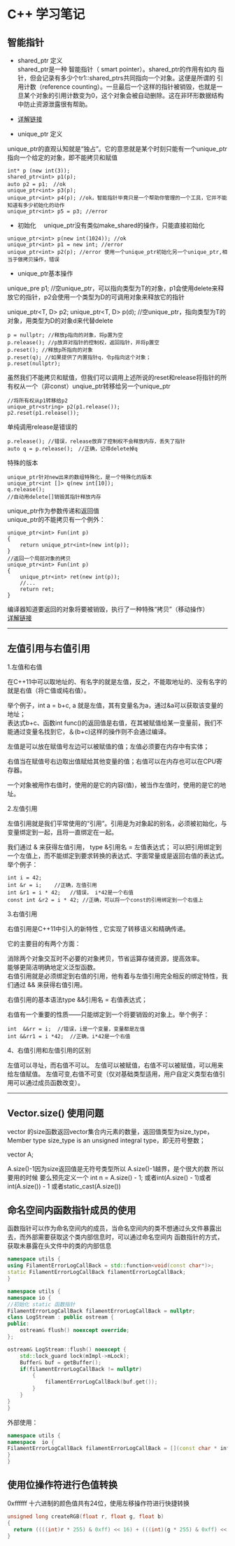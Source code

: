 # C++ 学习笔记    
## 智能指针 
- shared_ptr 定义    
shared_ptr是一种 智能指针（ smart pointer）。shared_ptr的作用有如内 指针，但会记录有多少个tr1::shared_ptrs共同指向一个对象。这便是所谓的 引用计数（reference counting）。一旦最后一个这样的指针被销毁，也就是一旦某个对象的引用计数变为0，这个对象会被自动删除。这在非环形数据结构中防止资源泄露很有帮助。  

- [详解链接](https://blog.csdn.net/shaosunrise/article/details/85228823)     

- unique_ptr 定义   

unique_ptr的直观认知就是“独占”。它的意思就是某个时刻只能有一个unique_ptr指向一个给定的对象，即不能拷贝和赋值

```
int* p (new int(3));
shared_ptr<int> p1(p);
auto p2 = p1;　//ok
unique_ptr<int> p3(p);
unique_ptr<int> p4(p); //ok，智能指针毕竟只是一个帮助你管理的一个工具，它并不能知道有多少初始化的动作
unique_ptr<int> p5 = p3; //error
```
- 初始化　 
unique_ptr没有类似make_shared的操作，只能直接初始化
```
unique_ptr<int> p(new int(1024)); //ok
unique_ptr<int> p1 = new int; //error
unique_ptr<int> p2(p); //error 使用一个unique_ptr初始化另一个unique_ptr,相当于做拷贝操作，错误
```
- unique_ptr基本操作

unique_pre<T> p1; //空unique_ptr，可以指向类型为T的对象，p1会使用delete来释放它的指针，p2会使用一个类型为D的可调用对象来释放它的指针　　

unique_ptr<T, D> p2; 
unique_ptr<T, D> p(d); //空unique_ptr，指向类型为T的对象，用类型为D的对象d来代替delete

```
p = nullptr; //释放p指向的对象，将p置为空
p.release(); //p放弃对指针的控制权，返回指针，并将p置空
p.reset(); //释放p所指向的对象
p.reset(q); //如果提供了内置指针q，令p指向这个对象；
p.reset(nullptr); 
``` 

虽然我们不能拷贝和赋值，但我们可以调用上述所说的reset和release将指针的所有权从一个（非const）unqiue_ptr转移给另一个unique_ptr
```
//将所有权从p1转移给p2
unique_ptr<string> p2(p1.release());
p2.reset(p1.release());
```
单纯调用release是错误的  
```
p.release(); //错误，release放弃了控制权不会释放内存，丢失了指针
auto q = p.release();　//正确，记得delete掉q
```
特殊的版本   
```
unique_ptr针对new出来的数组特殊化，是一个特殊化的版本
unique_ptr<int []> q(new int[10]);
q.release();
//自动用delete[]销毁其指针释放内存
```

unique_ptr作为参数传递和返回值     
unique_ptr的不能拷贝有一个例外：  
```
unique_ptr<int> Fun(int p) 
{
    return unique_ptr<int>(new int(p));
}
//返回一个局部对象的拷贝
unique_ptr<int> Fun(int p) 
{
    unique_ptr<int> ret(new int(p));
    //...
    return ret;
}
```
编译器知道要返回的对象将要被销毁，执行了一种特殊“拷贝”（移动操作）    
[详解链接](https://blog.csdn.net/weixin_36888577/article/details/80188414)  

---  

## 左值引用与右值引用     
1.左值和右值

在C++11中可以取地址的、有名字的就是左值，反之，不能取地址的、没有名字的就是右值（将亡值或纯右值）。

举个例子，int a = b+c, a 就是左值，其有变量名为a，通过&a可以获取该变量的地址；  
表达式b+c、函数int func()的返回值是右值，在其被赋值给某一变量前，我们不能通过变量名找到它，＆(b+c)这样的操作则不会通过编译。

左值是可以放在赋值号左边可以被赋值的值；左值必须要在内存中有实体；

右值当在赋值号右边取出值赋给其他变量的值；右值可以在内存也可以在CPU寄存器。

一个对象被用作右值时，使用的是它的内容(值)，被当作左值时，使用的是它的地址。

2.左值引用

左值引用就是我们平常使用的“引用”。引用是为对象起的别名，必须被初始化，与变量绑定到一起，且将一直绑定在一起。

我们通过 & 来获得左值引用，
type &引用名 = 左值表达式；
可以把引用绑定到一个左值上，而不能绑定到要求转换的表达式、字面常量或是返回右值的表达式。举个例子：

```
int i = 42;
int &r = i;    //正确，左值引用
int &r1 = i * 42;   //错误， i*42是一个右值
const int &r2 = i * 42; //正确，可以将一个const的引用绑定到一个右值上
```

3.右值引用

右值引用是C++11中引入的新特性 , 它实现了转移语义和精确传递。

它的主要目的有两个方面：

消除两个对象交互时不必要的对象拷贝，节省运算存储资源，提高效率。   
能够更简洁明确地定义泛型函数。   
右值引用就是必须绑定到右值的引用，他有着与左值引用完全相反的绑定特性，我们通过 && 来获得右值引用。

右值引用的基本语法type &&引用名 = 右值表达式；

右值有一个重要的性质——只能绑定到一个将要销毁的对象上。举个例子：
```
int  &&rr = i;  //错误，i是一个变量，变量都是左值
int &&rr1 = i *42;  //正确，i*42是一个右值
``` 

4、右值引用和左值引用的区别   

左值可以寻址，而右值不可以。
左值可以被赋值，右值不可以被赋值，可以用来给左值赋值。
左值可变,右值不可变（仅对基础类型适用，用户自定义类型右值引用可以通过成员函数改变）。

---     

## Vector.size() 使用问题    
vector 的size函数返回vector集合内元素的数量，返回值类型为size_type，Member type size_type is an unsigned integral type，即无符号整数；

vector A;

A.size()-1因为size返回值是无符号类型所以 A.size()-1越界，是个很大的数
所以要用的时候
要么预先定义一个 int n = A.size() - 1;
或者int(A.size() - 1)或者int(A.size()) - 1
或者static_cast<int>(A.size()) 

## 命名空间内函数指针成员的使用  
函数指针可以作为命名空间内的成员，当命名空间内的类不想通过头文件暴露出去，而外部需要获取这个类内部信息时，可以通过命名空间内 函数指针的方式，获取未暴露在头文件中的类的内部信息   
``` C++
namespace utils {
using FilamentErrorLogCallBack = std::function<void(const char*)>;
static FilamentErrorLogCallBack filamentErrorLogCallBack;
} 
```  
```  C++
namespace utils {
namespace io {
//初始化 static 函数指针
FilamentErrorLogCallBack filamentErrorLogCallBack = nullptr;
class LogStream : public ostream {
public:
    ostream& flush() noexcept override;
};

ostream& LogStream::flush() noexcept {
    std::lock_guard lock(mImpl->mLock);
    Buffer& buf = getBuffer();
    if(filamentErrorLogCallBack != nullptr)
        {
            filamentErrorLogCallBack(buf.get());
        }
    }
}
}
```  
外部使用：  
```  C++  
namespace utils {
namespace  io {
FilamentErrorLogCallBack filamentErrorLogCallBack = [](const char * info){Printf(info);};
}
}
```  

## 使用位操作符进行色值转换   
0xffffff 十六进制的颜色值共有24位，使用左移操作符进行快捷转换  
``` C++ 
unsigned long createRGB(float r, float g, float b)
{
  return ((((int)r * 255) & 0xff) << 16) + (((int)(g * 255) & 0xff) << 8) + (((int)(b * 255) & 0xff));
}
```
